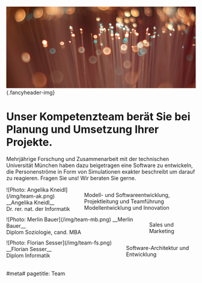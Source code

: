![](/img/accurate-bild-team.jpg) {.fancyheader-img}
<div class="fancyheader"><h1><span>
Unser Kompetenzteam berät Sie bei<br />
Planung und Umsetzung Ihrer Projekte.
</span></h1></div>

Mehrjährige Forschung und Zusammenarbeit mit der technischen Universität München haben dazu beigetragen eine Software zu entwickeln, die Personenströme in Form von Simulationen exakter beschreibt um darauf zu reagieren. Fragen Sie uns! Wir beraten Sie gerne.

<div class="teambox four columns alpha border" markdown="1">
![Photo: Angelika Kneidl](/img/team-ak.png)
__Angelika Kneidl__ <br />
Dr. rer. nat. der Informatik<br />
<ak@accu-rate.de>

Modell- und Softwareentwicklung, Projektleitung und Teamführung
Modellentwicklung und Innovation
</div>

<div class="teambox four columns border" markdown="1">
![Photo: Merlin Bauer](/img/team-mb.png)
__Merlin Bauer__ <br />
Diplom Soziologie, cand. MBA
<mb@accu-rate.de>

Sales und Marketing 
</div>

<div class="teambox four columns omega border" markdown="1">
![Photo: Florian Sesser](/img/team-fs.png)
__Florian Sesser__ <br />
Diplom Informatik <br /><br />
<fs@accu-rate.de>

Software-Architektur und Entwicklung
</div>


#meta#
pagetitle: Team
